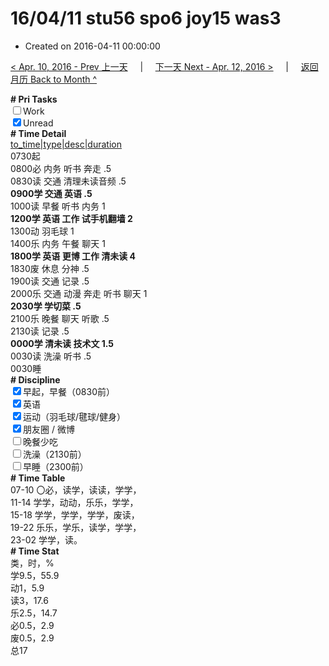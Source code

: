 # 16/04/11 stu56 spo6 joy15 was3

- Created on 2016-04-11 00:00:00

[< Apr. 10, 2016 - Prev 上一天](/lifelogs/2016/04/d10.md) &nbsp; &nbsp; | &nbsp; &nbsp; [下一天 Next - Apr. 12, 2016 >](/lifelogs/2016/04/d12.md) &nbsp; &nbsp; |  &nbsp; &nbsp; [返回月历 Back to Month ^](/lifelogs/2016/04/index.md)
<br/><div><b># Pri Tasks</b></div><div><input type="checkbox"/>Work</div><div><input checked="true" type="checkbox"/>Unread</div><div><b># Time Detail</b></div><div><u>to_time|type|desc|duration</u></div><div>0730起</div><div>0800必 内务 听书 奔走 .5</div><div>0830读 交通 清理未读音频 .5</div><div><b>0900学 交通 英语 .5</b></div><div>1000读 早餐 听书 内务 1</div><div><b>1200学 英语 工作 试手机翻墙 2</b></div><div>1300动 羽毛球 1</div><div>1400乐 内务 午餐 聊天 1</div><div><b>1800学 英语 更博 工作 清未读 4</b></div><div>1830废 休息 分神 .5</div><div>1900读 交通 记录 .5</div><div>2000乐 交通 动漫 奔走 听书 聊天 1</div><div><b>2030学 学切菜 .5</b></div><div>2100乐 晚餐 聊天 听歌 .5</div><div>2130读 记录 .5</div><div><b>0000学 清未读 技术文 1.5</b></div><div>0030读 洗澡 听书 .5</div><div>0030睡</div><div><b># Discipline</b></div><div><input checked="true" type="checkbox"/>早起，早餐（0830前）</div><div><input checked="true" type="checkbox"/>英语</div><div><input checked="true" type="checkbox"/>运动（羽毛球/毽球/健身）</div><div><input checked="true" type="checkbox"/>朋友圈 / 微博</div><div><input type="checkbox"/>晚餐少吃</div><div><input type="checkbox"/>洗澡（2130前）</div><div><input type="checkbox"/>早睡（2300前）</div><div><b># Time Table</b></div><div>07-10 〇必，读学，读读，学学，</div><div>11-14 学学，动动，乐乐，学学，</div><div>15-18 学学，学学，学学，废读，</div><div>19-22 乐乐，学乐，读学，学学，</div><div>23-02 学学，读。</div><div><b># Time Stat</b></div><div>类，时，%</div><div>学9.5，55.9</div><div>动1，5.9</div><div>读3，17.6</div><div>乐2.5，14.7</div><div>必0.5，2.9</div><div>废0.5，2.9</div><div>总17</div>
